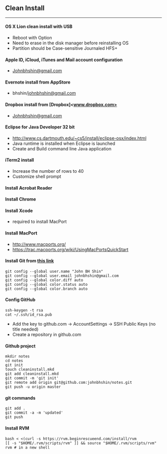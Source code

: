 ## Clean Install
--------------------------------
#### OS X Lion clean install with USB
- Reboot with Option
- Need to erase in the disk manager before reinstalling OS
- Partition should be Case-sensitive Journaled HFS+

#### Apple ID, iCloud, iTunes and Mail account configuration
- Johnbhshin@gmail.com

#### Evernote install from AppStore
- bhshin/johnbhshin@gmail.com

#### Dropbox install from [Dropbox]<www.dropbox.com>
- Johnbhshin@gmail.com

#### Eclipse for Java Developer 32 bit
* http://www.cs.dartmouth.edu/~cs5/install/eclipse-osx/index.html
* Java runtime is installed when Eclipse is launched
* Create and Build command line Java application

#### iTerm2 install
* Increase the number of rows to 40
* Customize shell prompt

#### Install Acrobat Reader
#### Install Chrome
#### Install Xcode
* required to install MacPort

#### Install MacPort
* <http://www.macports.org/> 
* <https://trac.macports.org/wiki/UsingMacPortsQuickStart>

#### Install Git from [this link](http://code.google.com/p/git-osx-installer/)
	git config --global user.name "John BH Shin"
	git config --global user.email johnbhshin@gmail.com
	git config --global color.diff auto
	git config --global color.status auto 
	git config --global color.branch auto

#### Config GitHub
	ssh-keygen -t rsa
	cat ~/.ssh/id_rsa.pub
* Add the key to github.com -> AccountSettings -> SSH Public Keys (no title needed)
* Create a repository in github.com

#### Github project
	mkdir notes
	cd notes
	git init
	touch cleaninstall.mkd
	git add cleaninstall.mkd
	git commit -m 'git init'
	git remote add origin git@github.com:johnbhshin/notes.git
	git push -u origin master

#### git commands
	git add .
	git commit -a -m 'updated'
	git push

#### Install RVM
	bash < <(curl -s https://rvm.beginrescueend.com/install/rvm
	[[ -s "$HOME/.rvm/scripts/rvm" ]] && source "$HOME/.rvm/scripts/rvm"
	rvm # in a new shell

